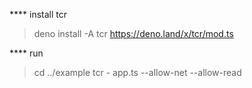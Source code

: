 **** install tcr


> deno install -A tcr https://deno.land/x/tcr/mod.ts


**** run 

>  cd ../example tcr - app.ts --allow-net --allow-read
